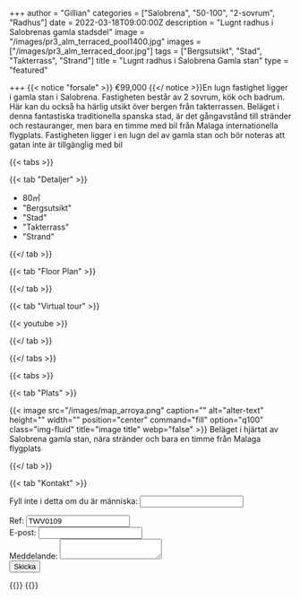+++
author = "Gillian"
categories = ["Salobrena", "50-100", "2-sovrum", "Radhus"]
date = 2022-03-18T09:00:00Z
description = "Lugnt radhus i Salobrenas gamla stadsdel"
image = "/images/pr3_alm_terraced_pool1400.jpg"
images = ["/images/pr3_alm_terraced_door.jpg"]
tags = ["Bergsutsikt", "Stad", "Takterrass", "Strand"]
title = "Lugnt radhus i Salobrena Gamla stan"
type = "featured"

+++
{{< notice "forsale" >}}
€99,000
{{</ notice >}}En lugn fastighet ligger i gamla stan i Salobrena. Fastigheten består av 2 sovrum, kök och badrum. Här kan du också ha härlig utsikt över bergen från takterrassen. Beläget i denna fantastiska traditionella spanska stad, är det gångavstånd till stränder och restauranger, men bara en timme med bil från Malaga internationella flygplats. Fastigheten ligger i en lugn del av gamla stan och bör noteras att gatan inte är tillgänglig med bil

{{< tabs >}}

{{< tab "Detaljer" >}}

* 80&#x33A1;
* "Bergsutsikt"
* "Stad"
* "Takterrass"
* "Strand"

{{</ tab >}}

{{< tab "Floor Plan" >}}

{{</ tab >}}

{{< tab "Virtual tour" >}}

{{< youtube  >}}

{{</ tab >}}

{{</ tabs >}}

{{< tabs >}}

{{< tab "Plats" >}}

{{< image src="/images/map_arroya.png" caption="" alt="alter-text" height="" width="" position="center" command="fill" option="q100" class="img-fluid" title="image title" webp="false" >}}
Beläget i hjärtat av Salobrena gamla stan, nära stränder och bara en timme från Malaga flygplats

{{</ tab >}}

{{< tab "Kontakt" >}}
<form name="propertyContact" method="POST" netlify-honeypot="bot-field" data-netlify="true">
<div class="form-group">
<p class="d-none"><label>Fyll inte i detta om du är människa: <input name="bot-field" /></label></p>
</div>
<div class="form-group">
<label>Ref: <input name="property-ref" class="form-control" value="TWV0109" readonly/></label>
</div>
<div class="form-group">
<label>E-post: <input type="text" class="form-control" name="email" /></label>
</div>
<div class="form-group">
<label>Meddelande: </label> <textarea name="message" class="form-control"></textarea>
</div>
<button type="submit" class="btn btn-primary">Skicka</button>
</form>
{{</ tab >}}
{{</ tabs >}}

